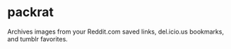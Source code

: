 packrat
=======

Archives images from your Reddit.com saved links, del.icio.us bookmarks, and tumblr favorites.
